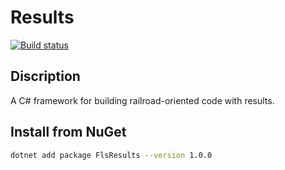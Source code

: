 # Results

[![Build status](https://ci.appveyor.com/api/projects/status/ol33akfttn7sl176?svg=true)](https://ci.appveyor.com/project/vkamiansky/results)

## Discription
A C# framework for building railroad-oriented code with results.

## Install from NuGet

```bash
dotnet add package FlsResults --version 1.0.0
```


